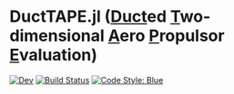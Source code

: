 # DuctTAPE.jl ([Duct]()ed [T]()wo-dimensional [A]()ero [P]()ropulsor [E]()valuation)

<!-- [![Stable](https://img.shields.io/badge/docs-stable-blue.svg)](https://flow.byu.edu/DuctTAPE.jl/stable) -->
[![Dev](https://img.shields.io/badge/docs-dev-blue.svg)](https://flow.byu.edu/DuctTAPE.jl/dev)
[![Build Status](https://github.com/byuflowlab/DuctTAPE.jl/actions/workflows/CI.yml/badge.svg?branch=main)](https://github.com/byuflowlab/DuctTAPE.jl/actions/workflows/CI.yml?query=branch%3Amain)
[![Code Style: Blue](https://img.shields.io/badge/code%20style-blue-4495d1.svg)](https://github.com/invenia/BlueStyle)
